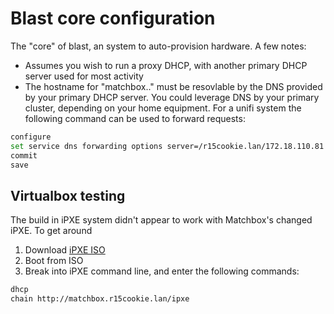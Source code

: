 # Blast core configuration

The "core" of blast, an system to auto-provision hardware.  A few notes:

- Assumes you wish to run a proxy DHCP, with another primary DHCP server
  used for most activity
- The hostname for "matchbox.<domain>.<tld>" must be resovlable by the DNS
  provided by your primary DHCP server.  You could leverage DNS by your primary
  cluster, depending on your home equipment.  For a unifi system the following command
  can be used to forward requests:

```sh
configure
set service dns forwarding options server=/r15cookie.lan/172.18.110.81
commit
save
```

## Virtualbox testing

The build in iPXE system didn't appear to work with Matchbox's changed iPXE.  To get around

1. Download [iPXE ISO](http://boot.ipxe.org/ipxe.iso)
2. Boot from ISO
3. Break into iPXE command line, and enter the following commands:

```sh
dhcp
chain http://matchbox.r15cookie.lan/ipxe
```
